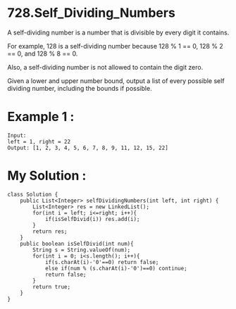 # 728.Self_Dividing_Numbers
A self-dividing number is a number that is divisible by every digit it contains.

For example, 128 is a self-dividing number because 128 % 1 == 0, 128 % 2 == 0, and 128 % 8 == 0.

Also, a self-dividing number is not allowed to contain the digit zero.

Given a lower and upper number bound, output a list of every possible self dividing number, including the bounds if possible.


# Example 1 :
```
Input: 
left = 1, right = 22
Output: [1, 2, 3, 4, 5, 6, 7, 8, 9, 11, 12, 15, 22]

```

# My Solution :
```
class Solution {
    public List<Integer> selfDividingNumbers(int left, int right) {
        List<Integer> res = new LinkedList();
        for(int i = left; i<=right; i++){
            if(isSelfDivid(i)) res.add(i);
        }
        return res;
    }
    public boolean isSelfDivid(int num){
        String s = String.valueOf(num);
        for(int i = 0; i<s.length(); i++){
            if(s.charAt(i)-'0'==0) return false;
            else if(num % (s.charAt(i)-'0')==0) continue;
            return false;
        }
        return true;
    }
}

```
